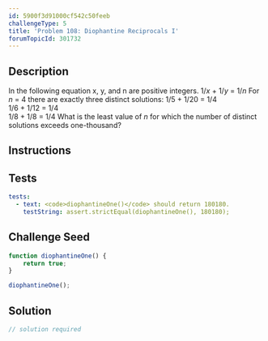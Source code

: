```yaml
---
id: 5900f3d91000cf542c50feeb
challengeType: 5
title: 'Problem 108: Diophantine Reciprocals I'
forumTopicId: 301732
---
```


## Description
<section id='description'>
In the following equation x, y, and n are positive integers.
1/<var>x</var> + 1/<var>y</var> = 1/<var>n</var>
For <var>n</var> = 4 there are exactly three distinct solutions:
1/5 + 1/20 = 1/4<br />1/6 + 1/12 = 1/4<br />1/8 + 1/8 = 1/4
What is the least value of <var>n</var> for which the number of distinct solutions exceeds one-thousand?
</section>

## Instructions
<section id='instructions'>

</section>

## Tests
<section id='tests'>

```yml
tests:
  - text: <code>diophantineOne()</code> should return 180180.
    testString: assert.strictEqual(diophantineOne(), 180180);

```

</section>

## Challenge Seed
<section id='challengeSeed'>

<div id='js-seed'>

```js
function diophantineOne() {
    return true;
}

diophantineOne();
```

</div>



</section>

## Solution
<section id='solution'>

```js
// solution required
```

</section>
